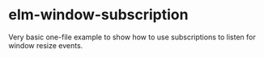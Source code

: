 # elm-window-subscription
Very basic one-file example to show how to use subscriptions to listen for window resize events.
